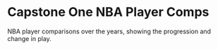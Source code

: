 # Capstone One NBA Player Comps 
 NBA player comparisons over the years, showing the progression and change in play.
